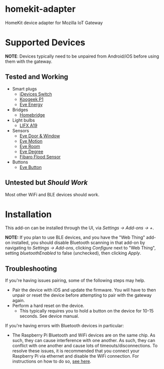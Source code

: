 # homekit-adapter

HomeKit device adapter for Mozilla IoT Gateway

# Supported Devices

**NOTE**: Devices typically need to be unpaired from Android/iOS before using them with the gateway.

## Tested and Working

* Smart plugs
    * [iDevices Switch](https://store.idevicesinc.com/idevices-switch/)
    * [Koogeek P1](https://www.koogeek.com/p-p1.html)
    * [Eve Energy](https://www.evehome.com/en/eve-energy)
* Bridges
    * [Homebridge](https://github.com/nfarina/homebridge)
* Light bulbs
    * [LIFX A19](https://www.lifx.com/products/lifx)
* Sensors
    * [Eve Door &amp; Window](https://www.evehome.com/en/eve-door-window)
    * [Eve Motion](https://www.evehome.com/en/eve-motion)
    * [Eve Room](https://www.evehome.com/en/eve-room)
    * [Eve Degree](https://www.evehome.com/en/eve-degree)
    * [Fibaro Flood Sensor](https://www.fibaro.com/en/products/flood-sensor/)
* Buttons
    * [Eve Button](https://www.evehome.com/en/eve-button)

## Untested but _Should Work_

Most other WiFi and BLE devices should work.

# Installation

This add-on can be installed through the UI, via _Settings -> Add-ons -> +_.

**NOTE:** If you plan to use BLE devices, and you have the "Web Thing" add-on installed, you should disable Bluetooth scanning in that add-on by navigating to _Settings -> Add-ons_, clicking _Configure_ next to "Web Thing", setting _bluetoothEnabled_ to false (unchecked), then clicking _Apply_.

## Troubleshooting

If you're having issues pairing, some of the following steps may help.

* Pair the device with iOS and update the firmware. You will have to then unpair or reset the device before attempting to pair with the gateway again.
* Perform a hard reset on the device.
    * This typically requires you to hold a button on the device for 10-15 seconds. See device manual.

If you're having errors with Bluetooth devices in particular:

* The Raspberry Pi Bluetooth and WiFi devices are on the same chip. As such, they can cause interference with one another. As such, they can conflict with one another and cause lots of timeouts/disconnections. To resolve these issues, it is recommended that you connect your Raspberry Pi via ethernet and disable the WiFi connection. For instructions on how to do so, [see here](https://raspberrypi.stackexchange.com/a/62522).
